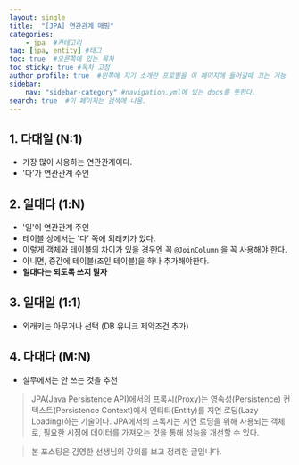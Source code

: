 ```yaml
---
layout: single
title:  "[JPA] 연관관계 매핑"
categories: 
    - jpa  #카테고리
tag: [jpa, entity] #태그
toc: true  #오른쪽에 있는 목차
toc_sticky: true #목차 고정
author_profile: true  #왼쪽에 자기 소개란 프로필을 이 페이지에 들어갈때 끄는 기능
sidebar:
    nav: "sidebar-category" #navigation.yml에 있는 docs를 뜻한다.
search: true  #이 페이지는 검색에 나옴.
---
```


## 1. 다대일 (N:1)

- 가장 많이 사용하는 연관관계이다.
- '다'가 연관관계 주인

## 2. 일대다 (1:N)
- '일'이 연관관계 주인
- 테이블 상에서는 '다' 쪽에 외래키가 있다.
- 이렇게 객체와 테이블의 차이가 있을 경우엔 꼭 `@JoinColumn` 을 꼭 사용해야 한다.
- 아니면, 중간에 테이블(조인 테이블)을 하나 추가해야한다.
- **일대다는 되도록 쓰지 말자**

## 3. 일대일 (1:1)
- 외래키는 아무거나 선택 (DB 유니크 제약조건 추가)

## 4. 다대다 (M:N)
- 실무에서는 안 쓰는 것을 추천


> JPA(Java Persistence API)에서의 프록시(Proxy)는 영속성(Persistence) 컨텍스트(Persistence Context)에서 엔티티(Entity)를 지연 로딩(Lazy Loading)하는 기술이다. JPA에서의 프록시는 지연 로딩을 위해 사용되는 객체로, 필요한 시점에 데이터를 가져오는 것을 통해 성능을 개선할 수 있다.


> 본 포스팅은 김영한 선생님의 강의를 보고 정리한 글입니다.